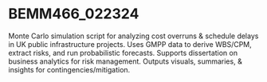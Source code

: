 # BEMM466_022324
Monte Carlo simulation script for analyzing cost overruns &amp; schedule delays in UK public infrastructure projects. Uses GMPP data to derive WBS/CPM, extract risks, and run probabilistic forecasts. Supports dissertation on business analytics for risk management. Outputs visuals, summaries, &amp; insights for contingencies/mitigation.
